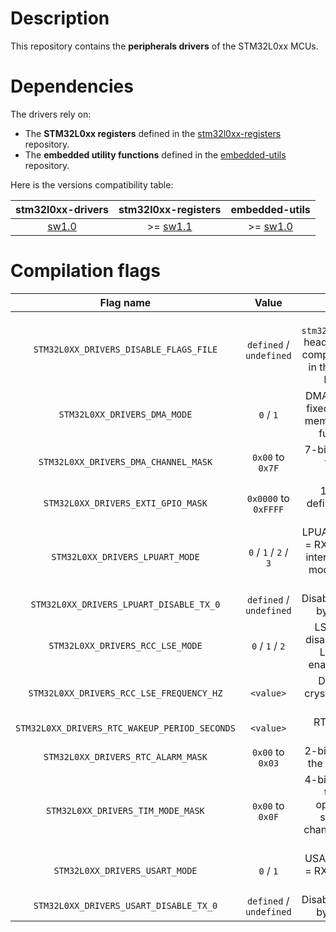 # Description

This repository contains the **peripherals drivers** of the STM32L0xx MCUs.

# Dependencies

The drivers rely on:

* The **STM32L0xx registers** defined in the [stm32l0xx-registers](https://github.com/Ludovic-Lesur/stm32l0xx-registers) repository.
* The **embedded utility functions** defined in the [embedded-utils](https://github.com/Ludovic-Lesur/embedded-utils) repository.

Here is the versions compatibility table:

| **stm32l0xx-drivers** | **stm32l0xx-registers** | **embedded-utils** |
|:---:|:---:|:---:|
| [sw1.0](https://github.com/Ludovic-Lesur/stm32l0xx-drivers/releases/tag/sw1.0) | >= [sw1.1](https://github.com/Ludovic-Lesur/stm32l0xx-registers/releases/tag/sw1.1) | >= [sw1.0](https://github.com/Ludovic-Lesur/embedded-utils/releases/tag/sw1.0) |

# Compilation flags

| **Flag name** | **Value** | **Description** |
|:---:|:---:|:---:|
| `STM32L0XX_DRIVERS_DISABLE_FLAGS_FILE` | `defined` / `undefined` | Disable the `stm32l0xx_drivers_flags.h` header file inclusion when compilation flags are given in the project settings or by command line. |
| `STM32L0XX_DRIVERS_DMA_MODE` | `0` / `1` | DMA operation mode: `0` = fixed 8-bits peripheral to memory configuration `1` = full-featured driver. |
| `STM32L0XX_DRIVERS_DMA_CHANNEL_MASK` | `0x00` to `0x7F` | 7-bits field which defines the enabled DMA channels. |
| `STM32L0XX_DRIVERS_EXTI_GPIO_MASK` | `0x0000` to `0xFFFF` | 16-bits field which defines the enabled EXTI GPIO lines. |
| `STM32L0XX_DRIVERS_LPUART_MODE` | `0` / `1` / `2` / `3` | LPUART operation mode: `0` = RXNE interrupt `1` = CMF interrupt `2` = RS485 slave mode `3` = RS485 master mode. |
| `STM32L0XX_DRIVERS_LPUART_DISABLE_TX_0` | `defined` / `undefined` | Disable the transmission of byte 0x00 if defined. 
| `STM32L0XX_DRIVERS_RCC_LSE_MODE` | `0` / `1` / `2` | LSE crystal mode: `0` = disabled `1` = enabled with LSI/HSI fallback `2` = enabled and mandatory. |
| `STM32L0XX_DRIVERS_RCC_LSE_FREQUENCY_HZ` | `<value>` | Defines the external crystal frequency in Hz (if used). |
| `STM32L0XX_DRIVERS_RTC_WAKEUP_PERIOD_SECONDS` | `<value>` | RTC wakeup period in seconds. |
| `STM32L0XX_DRIVERS_RTC_ALARM_MASK` | `0x00` to `0x03`| 2-bits field which defines the enabled RTC alarms. |
| `STM32L0XX_DRIVERS_TIM_MODE_MASK` | `0x00` to `0x0F`| 4-bits field which defines the enabled timer operation modes: `0` = standard `1` = multi-channel `2` = calibration `3` = PWM. |
| `STM32L0XX_DRIVERS_USART_MODE` | `0` / `1` | USART operation mode: `0` = RXNE interrupt `1` = CMF interrupt. |
| `STM32L0XX_DRIVERS_USART_DISABLE_TX_0` | `defined` / `undefined` | Disable the transmission of byte 0x00 if defined. |


